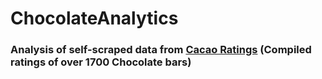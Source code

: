 # ChocolateAnalytics

### Analysis of self-scraped data from [Cacao Ratings](https://content.codecademy.com/courses/beautifulsoup/cacao/index.html) (Compiled ratings of over 1700 Chocolate bars)

